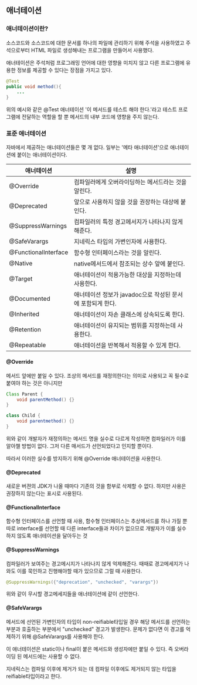 ## 애너테이션



### 애너테이션이란?



소스코드와 소스코드에 대한 문서를 하나의 파일에 관리하기 위해 주석을 사용하였고 주석으로부터 HTML 파일로 생성해내는 프로그램을 만들어서 사용했다.



애너테이션은 주석처럼 프로그래밍 언어에 대한 영향을 미치지 않고 다른 프로그램에 유용한 정보를 제공할 수 있다는 장점을 가지고 있다.



```java
@Test
public void method(){
    ...
}
```



위의 예시와 같은 @Test 애너테이션 '이 메서드를 테스트 해야 한다.'라고 테스트 프로그램에 전달하는 역할을 할 뿐 메서드의 내부 코드에 영향을 주지 않는다.



### 표준 애너테이션



자바에서 제공하는 애너테이션들은 몇 개 없다. 일부는 '메타 애너테이션'으로 애너테이션에 붙이는 애너테이션이다.



| 애너테이션           | 설명                                                       |
| -------------------- | ---------------------------------------------------------- |
| @Override            | 컴파일러에게 오버라이딩하는 메서드라는 것을 알린다.        |
| @Deprecated          | 앞으로 사용하지 않을 것을 권장하는 대상에 붙인다.          |
| @SuppressWarnings    | 컴파일러의 특정 경고메서지가 나타나지 않게 해준다.         |
| @SafeVarargs         | 지네릭스 타입의 가변인자에 사용한다.                       |
| @FunctionalInterface | 함수형 인터페이스라는 것을 알린다.                         |
| @Native              | native메서드에서 참조되는 상수 앞에 붙인다.                |
| @Target              | 애너테이션이 적용가능한 대상을 지정하는데 사용한다.        |
| @Documented          | 애너테이션 정보가 javadoc으로 작성된 문서에 포함되게 한다. |
| @Inherited           | 애너테이션이 자손 클래스에 상속되도록 한다.                |
| @Retention           | 애너테이션이 유지되는 범위를 지정하는데 사용한다.          |
| @Repeatable          | 애너테이션을 반복해서 적용할 수 있게 한다.                 |



#### @Override



메서드 앞에만 붙일 수 있다. 조상의 메서드를 재정의한다는 의미로 사용되고 꼭 필수로 붙여야 하는 것은 아니지만

```java
Class Parent {
    void parentMethod() {}
}

class Child {
    void parentmethod() {}
}
```



위와 같이 개발자가 재정의하는 메서드 명을 실수로 다르게 작성하면 컴파일러가 이를 알아챌 방법이 없다. 그저 다른 매서드가 선언되었다고 인지할 뿐이다.



따라서 이러한 실수를 방지하기 위해 @Override 애너테이션을 사용한다.



#### @Deprecated



새로운 버젼의 JDK가 나올 때마다 기존의 것을 함부로 삭제할 수 없다. 하지만 사용은 권장하지 않는다는 표시로 사용된다.



#### @FunctionalInterface



함수형 인터페이스를 선언할 때 사용, 함수형 인터페이스는 추상메서드를 하나 가질 뿐 따로 interface를 선언할 때 다른 interface들과 차이가 없으므로 개발자가 이를 실수하지 않도록 애너테이션을 달아두는 것



#### @SuppressWarnings



컴파일러가 보여주는 경고메시지가 나타나지 않게 억제해준다. 때때로 경고메세지가 나와도 이를 묵인하고 진행해야할 때가 있으므로 그럴 때 사용한다.



```java
@SuppressWarnings({"deprecation", "unchecked", "varargs"})
```



위와 같이 무시할 경고메세지들을 애너테이션에 같이 선언한다.



#### @SafeVarargs



메서드에 선언된 가변인자의 타입이 non-reifiable타입일 경우 해당 메서드를 선언하는 부분과 호출하는 부분에서 "unchecked" 경고가 발생한다. 문제가 없다면 이 경고를 억제하기 위해 @SafeVarargs를 사용해야 한다.



이 애너테이션은 static이나 final이 붙은 메서드와 생성자에만 붙일 수 있다. 즉 오버라이딩 된 메서드에는 사용할 수 없다.



지네릭스는 컴파일 이후에 제거가 되는 데 컴파일 이후에도 제거되지 않는 타입을 reifiable타입이라고 한다.



